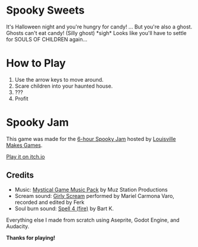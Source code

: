 # Spooky Sweets

It's Halloween night and you're hungry for candy!
... But you're also a ghost. Ghosts can't eat candy! (Silly ghost)
\*sigh\* Looks like you'll have to settle for SOULS OF CHILDREN again...

# How to Play

1. Use the arrow keys to move around.
2. Scare children into your haunted house.
3. ???
4. Profit

# Spooky Jam

This game was made for the [6-hour Spooky Jam](https://itch.io/jam/6-hour-jam-spooky-jam-2021) hosted by [Louisville Makes Games](http://louisvillemakesgames.org/).

[Play it on itch.io](https://cooperra.itch.io/spooky-sweets)

## Credits

* Music: [Mystical Game Music Pack](https://assetstore.unity.com/packages/audio/music/orchestral/mystical-game-music-pack-16186) by Muz Station Productions
* Scream sound: [Girly Scream](https://opengameart.org/content/girly-scream) performed by Mariel Carmona Varo, recorded and edited by Ferk
* Soul burn sound: [Spell 4 (fire)](https://opengameart.org/content/spell-4-fire) by Bart K.

Everything else I made from scratch using Aseprite, Godot Engine, and Audacity.

**Thanks for playing!**
